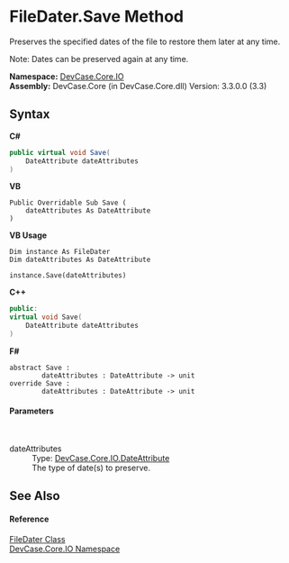 # FileDater.Save Method 
 

Preserves the specified dates of the file to restore them later at any time. 

 Note: Dates can be preserved again at any time.

**Namespace:**&nbsp;<a href="N_DevCase_Core_IO">DevCase.Core.IO</a><br />**Assembly:**&nbsp;DevCase.Core (in DevCase.Core.dll) Version: 3.3.0.0 (3.3)

## Syntax

**C#**<br />
``` C#
public virtual void Save(
	DateAttribute dateAttributes
)
```

**VB**<br />
``` VB
Public Overridable Sub Save ( 
	dateAttributes As DateAttribute
)
```

**VB Usage**<br />
``` VB Usage
Dim instance As FileDater
Dim dateAttributes As DateAttribute

instance.Save(dateAttributes)
```

**C++**<br />
``` C++
public:
virtual void Save(
	DateAttribute dateAttributes
)
```

**F#**<br />
``` F#
abstract Save : 
        dateAttributes : DateAttribute -> unit 
override Save : 
        dateAttributes : DateAttribute -> unit 
```


#### Parameters
&nbsp;<dl><dt>dateAttributes</dt><dd>Type: <a href="T_DevCase_Core_IO_DateAttribute">DevCase.Core.IO.DateAttribute</a><br />The type of date(s) to preserve.</dd></dl>

## See Also


#### Reference
<a href="T_DevCase_Core_IO_FileDater">FileDater Class</a><br /><a href="N_DevCase_Core_IO">DevCase.Core.IO Namespace</a><br />